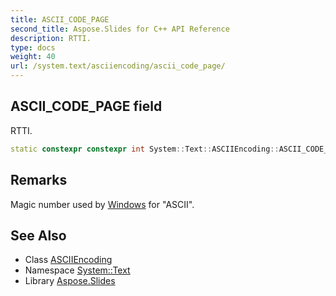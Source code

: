 ```yaml
---
title: ASCII_CODE_PAGE
second_title: Aspose.Slides for C++ API Reference
description: RTTI.
type: docs
weight: 40
url: /system.text/asciiencoding/ascii_code_page/
---
```

## ASCII_CODE_PAGE field


RTTI.

```cpp
static constexpr constexpr int System::Text::ASCIIEncoding::ASCII_CODE_PAGE
```

## Remarks


Magic number used by [Windows](../../../system.windows/) for \"ASCII\". 
## See Also

* Class [ASCIIEncoding](../)
* Namespace [System::Text](../../)
* Library [Aspose.Slides](../../../)